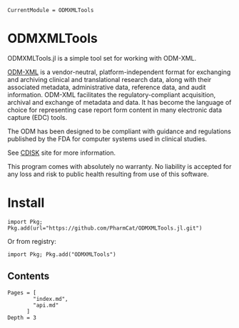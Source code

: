```@meta
CurrentModule = ODMXMLTools
```

# ODMXMLTools

ODMXMLTools.jl is a simple tool set for working with ODM-XML.

[ODM-XML](https://www.cdisc.org/standards/data-exchange/odm) is a vendor-neutral, platform-independent format for exchanging and archiving clinical and translational research data, along with their associated metadata, administrative data, reference data, and audit information. ODM-XML facilitates the regulatory-compliant acquisition, archival and exchange of metadata and data. It has become the language of choice for representing case report form content in many electronic data capture (EDC) tools.

The ODM has been designed to be compliant with guidance and regulations published by the FDA for computer systems used in clinical studies.

See [CDISK](https://www.cdisc.org/) site for more information.

This program comes with absolutely no warranty. No liability is accepted for any loss and risk to public health resulting from use of this software.

# Install

```
import Pkg; Pkg.add(url="https://github.com/PharmCat/ODMXMLTools.jl.git")
```

Or from registry:

```
import Pkg; Pkg.add("ODMXMLTools")
```

## Contents

```@contents
Pages = [
        "index.md",
        "api.md"
      ]
Depth = 3
```
